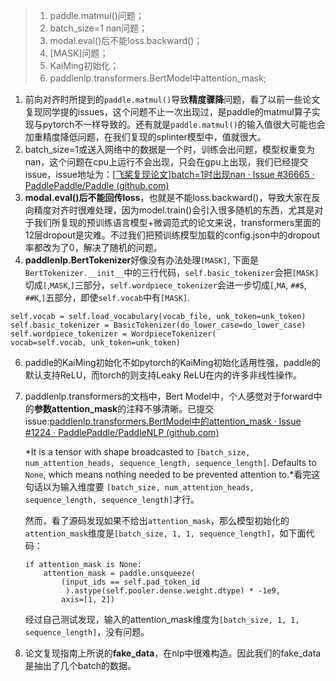 >
>
>1. paddle.matmul()问题；
>2. batch_size=1  nan问题；
>3. modal.eval()后不能loss.backward()；
>5. [MASK]问题；
>6. KaiMing初始化；
>7. paddlenlp.transformers.BertModel中attention_mask;

1. 前向对齐时所提到的`paddle.matmul()`导致**精度骤降**问题，看了以前一些论文复现同学提的issues，这个问题不止一次出现过，是paddle的matmul算子实现与pytorch不一样导致的。还有就是`paddle.matmul()`的输入值很大可能也会加重精度降低问题，在我们复现的splinter模型中，值就很大。
2. batch_size=1或送入网络中的数据是一个时，训练会出问题，模型权重变为nan，这个问题在cpu上运行不会出现，只会在gpu上出现，我们已经提交issue，issue地址为：[[飞桨复现论文\]batch=1时出现nan · Issue #36665 · PaddlePaddle/Paddle (github.com)](https://github.com/PaddlePaddle/Paddle/issues/36665)
3. **modal.eval()后不能回传loss**，也就是不能loss.backward()，导致大家在反向精度对齐时很难处理，因为model.train()会引入很多随机的东西，尤其是对于我们所复现的预训练语言模型+微调范式的论文来说，transformers里面的12层dropout是灾难。不过我们把预训练模型加载的config.json中的dropout率都改为了0，解决了随机的问题。
5. **paddlenlp.BertTokenizer**好像没有办法处理`[MASK]`, 下面是`BertTokenizer.__init__`中的三行代码，`self.basic_tokenizer`会把`[MASK]`切成`[`,`MASK`,`]`三部分，`self.wordpiece_tokenizer`会进一步切成`[`,`MA`, `##S`, `##K`,`]`五部分，即使`self.vocab`中有`[MASK]`.

```
self.vocab = self.load_vocabulary(vocab_file, unk_token=unk_token)
self.basic_tokenizer = BasicTokenizer(do_lower_case=do_lower_case)
self.wordpiece_tokenizer = WordpieceTokenizer(
vocab=self.vocab, unk_token=unk_token)
```

6. paddle的KaiMing初始化不如pytorch的KaiMing初始化适用性强，paddle的默认支持ReLU，而torch的则支持Leaky ReLU在内的许多非线性操作。

7. paddlenlp.transformers的文档中，Bert Model中，个人感觉对于forward中的**参数attention_mask**的注释不够清晰。已提交issue:[paddlenlp.transformers.BertModel中的attention_mask · Issue #1224 · PaddlePaddle/PaddleNLP (github.com)](https://github.com/PaddlePaddle/PaddleNLP/issues/1224)

   

   *It is a tensor with shape broadcasted to `[batch_size, num_attention_heads, sequence_length, sequence_length]`. Defaults to `None`, which means nothing needed to be prevented attention to.*看完这句话以为输入维度要 `[batch_size, num_attention_heads, sequence_length, sequence_length]`才行。

   

   然而，看了源码发现如果不给出`attention_mask`，那么模型初始化的`attention_mask`维度是`[batch_size, 1, 1, sequence_length]`，如下面代码：

   ```
   if attention_mask is None:
       attention_mask = paddle.unsqueeze(
           (input_ids == self.pad_token_id
            ).astype(self.pooler.dense.weight.dtype) * -1e9,
           axis=[1, 2])
   ```

   经过自己测试发现，输入的attention_mask维度为`[batch_size, 1, 1, sequence_length]`，没有问题。
   
8. 论文复现指南上所说的**fake_data**，在nlp中很难构造。因此我们的fake_data是抽出了几个batch的数据。